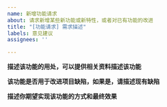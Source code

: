 ```yaml
---
name: 新增功能请求
about: 请求新增某些新功能或新特性，或者对已有功能的改进
title: "[功能请求] 需求描述"
labels: 意见建议
assignees: ''

---
```


**描述该功能的用处，可以提供相关资料描述该功能**

**该功能是否用于改进项目缺陷，如果是，请描述现有缺陷**

**描述你期望实现该功能的方式和最终效果**
